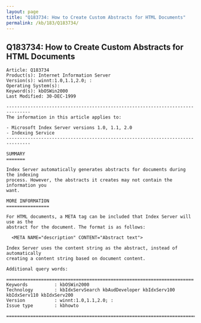 ```yaml
---
layout: page
title: "Q183734: How to Create Custom Abstracts for HTML Documents"
permalink: /kb/183/Q183734/
---
```


## Q183734: How to Create Custom Abstracts for HTML Documents

	Article: Q183734
	Product(s): Internet Information Server
	Version(s): winnt:1.0,1.1,2.0; :
	Operating System(s): 
	Keyword(s): kbOSWin2000
	Last Modified: 30-DEC-1999
	
	-------------------------------------------------------------------------------
	The information in this article applies to:
	
	- Microsoft Index Server versions 1.0, 1.1, 2.0 
	- Indexing Service 
	-------------------------------------------------------------------------------
	
	SUMMARY
	=======
	
	Index Server automatically generates abstracts for documents during the indexing
	process. However, the abstracts it creates may not contain the information you
	want.
	
	MORE INFORMATION
	================
	
	For HTML documents, a META tag can be included that Index Server will use as the
	abstract for the document. The format is as follows:
	
	  <META NAME="description" CONTENT="Abstract text">
	
	Index Server uses the content string as the abstract, instead of automatically
	creating a content string based on document content.
	
	Additional query words:
	
	======================================================================
	Keywords          : kbOSWin2000 
	Technology        : kbIdxServSearch kbAudDeveloper kbIdxServ100 kbIdxServ110 kbIdxServ200
	Version           : winnt:1.0,1.1,2.0; :
	Issue type        : kbhowto
	
	=============================================================================
	
